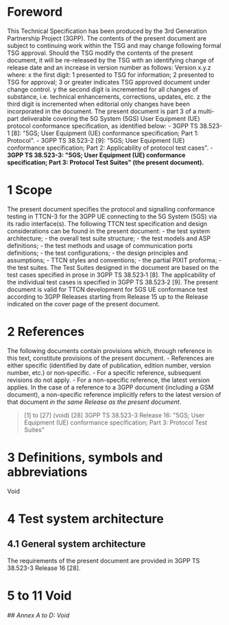 # Foreword
This Technical Specification has been produced by the 3rd Generation
Partnership Project (3GPP).
The contents of the present document are subject to continuing work within the
TSG and may change following formal TSG approval. Should the TSG modify the
contents of the present document, it will be re-released by the TSG with an
identifying change of release date and an increase in version number as
follows:
Version x.y.z
where:
x the first digit:
1 presented to TSG for information;
2 presented to TSG for approval;
3 or greater indicates TSG approved document under change control.
y the second digit is incremented for all changes of substance, i.e. technical
enhancements, corrections, updates, etc.
z the third digit is incremented when editorial only changes have been
incorporated in the document.
The present document is part 3 of a multi-part deliverable covering the 5G
System (5GS) User Equipment (UE) protocol conformance specification, as
identified below:
\- 3GPP TS 38.523-1 [8]: \"5GS; User Equipment (UE) conformance specification;
Part 1: Protocol\".
\- 3GPP TS 38.523-2 [9]: \"5GS; User Equipment (UE) conformance specification;
Part 2: Applicability of protocol test cases\".
\- **3GPP TS 38.523-3: \"5GS; User Equipment (UE) conformance specification;
Part 3: Protocol Test Suites\" (the present document).**
# 1 Scope
The present document specifies the protocol and signalling conformance testing
in TTCN-3 for the 3GPP UE connecting to the 5G System (5GS) via its radio
interface(s).
The following TTCN test specification and design considerations can be found
in the present document:
\- the test system architecture;
\- the overall test suite structure;
\- the test models and ASP definitions;
\- the test methods and usage of communication ports definitions;
\- the test configurations;
\- the design principles and assumptions;
\- TTCN styles and conventions;
\- the partial PIXIT proforma;
\- the test suites.
The Test Suites designed in the document are based on the test cases specified
in prose in 3GPP TS 38.523‑1 [8]. The applicability of the individual test
cases is specified in 3GPP TS 38.523‑2 [9].
The present document is valid for TTCN development for 5GS UE conformance test
according to 3GPP Releases starting from Release 15 up to the Release
indicated on the cover page of the present document.
# 2 References
The following documents contain provisions which, through reference in this
text, constitute provisions of the present document.
\- References are either specific (identified by date of publication, edition
number, version number, etc.) or non‑specific.
\- For a specific reference, subsequent revisions do not apply.
\- For a non-specific reference, the latest version applies. In the case of a
reference to a 3GPP document (including a GSM document), a non-specific
reference implicitly refers to the latest version of that document _in the
same Release as the present document_.
> [1] to [27] (void)
[28] 3GPP TS 38.523-3 Release 16: \"5GS; User Equipment (UE) conformance
specification; Part 3: Protocol Test Suites\"
# 3 Definitions, symbols and abbreviations
Void
# 4 Test system architecture
## 4.1 General system architecture
The requirements of the present document are provided in 3GPP TS 38.523-3
Release 16 [28].
# 5 to 11 Void
###### ## Annex A to D: Void
#